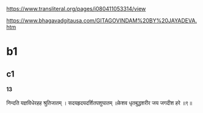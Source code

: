 
https://www.transliteral.org/pages/i080411053314/view

https://www.bhagavadgitausa.com/GITAGOVINDAM%20BY%20JAYADEVA.htm
# b1
## c1
#### 13
निन्दति यज्ञविधेरहह श्रुतिजातम् । सदयहृदयदर्शितपशुघातम् ॥केशव धृतबुद्धशरीर जय जगदीश हरे ॥९॥ 